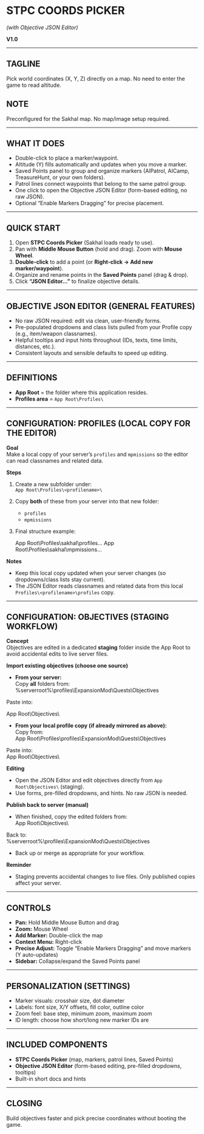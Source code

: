 # STPC COORDS PICKER  
*(with Objective JSON Editor)*

**V1.0**

---

## TAGLINE
Pick world coordinates (X, Y, Z) directly on a map. No need to enter the game to read altitude.

## NOTE
Preconfigured for the Sakhal map. No map/image setup required.

---

## WHAT IT DOES
- Double-click to place a marker/waypoint.
- Altitude (Y) fills automatically and updates when you move a marker.
- Saved Points panel to group and organize markers (AIPatrol, AICamp, TreasureHunt, or your own folders).
- Patrol lines connect waypoints that belong to the same patrol group.
- One click to open the Objective JSON Editor (form-based editing, no raw JSON).
- Optional “Enable Markers Dragging” for precise placement.

---

## QUICK START
1. Open **STPC Coords Picker** (Sakhal loads ready to use).
2. Pan with **Middle Mouse Button** (hold and drag). Zoom with **Mouse Wheel**.
3. **Double-click** to add a point (or **Right-click → Add new marker/waypoint**).
4. Organize and rename points in the **Saved Points** panel (drag & drop).
5. Click **“JSON Editor…”** to finalize objective details.

---

## OBJECTIVE JSON EDITOR (GENERAL FEATURES)
- No raw JSON required: edit via clean, user-friendly forms.
- Pre-populated dropdowns and class lists pulled from your Profile copy (e.g., item/weapon classnames).
- Helpful tooltips and input hints throughout (IDs, texts, time limits, distances, etc.).
- Consistent layouts and sensible defaults to speed up editing.

---

## DEFINITIONS
- **App Root** = the folder where this application resides.  
- **Profiles area** = `App Root\Profiles\`

---

## CONFIGURATION: PROFILES (LOCAL COPY FOR THE EDITOR)

**Goal**  
Make a local copy of your server’s `profiles` and `mpmissions` so the editor can read classnames and related data.

**Steps**
1. Create a new subfolder under:  
   `App Root\Profiles\<profilename>\`
2. Copy **both** of these from your server into that new folder:  
   - `profiles`  
   - `mpmissions`
3. Final structure example:

    App Root\Profiles\sakhal\profiles...
    App Root\Profiles\sakhal\mpmissions...
    
**Notes**
- Keep this local copy updated when your server changes (so dropdowns/class lists stay current).
- The JSON Editor reads classnames and related data from this local `Profiles\<profilename>\profiles` copy.

---

## CONFIGURATION: OBJECTIVES (STAGING WORKFLOW)

**Concept**  
Objectives are edited in a dedicated **staging** folder inside the App Root to avoid accidental edits to live server files.

**Import existing objectives (choose one source)**
- **From your server:**  
Copy **all** folders from:  %serverroot%\profiles\ExpansionMod\Quests\Objectives

Paste into:  

App Root\Objectives\

- **From your local profile copy (if already mirrored as above):**  
Copy from:  
App Root\Profiles<profilename>\profiles\ExpansionMod\Quests\Objectives

Paste into:  
App Root\Objectives\

**Editing**
- Open the JSON Editor and edit objectives directly from `App Root\Objectives\` (staging).
- Use forms, pre-filled dropdowns, and hints. No raw JSON is needed.

**Publish back to server (manual)**
- When finished, copy the edited folders from:  
App Root\Objectives\

Back to:  
%serverroot%\profiles\ExpansionMod\Quests\Objectives

- Back up or merge as appropriate for your workflow.

**Reminder**
- Staging prevents accidental changes to live files. Only published copies affect your server.

---

## CONTROLS
- **Pan:** Hold Middle Mouse Button and drag  
- **Zoom:** Mouse Wheel  
- **Add Marker:** Double-click the map  
- **Context Menu:** Right-click  
- **Precise Adjust:** Toggle “Enable Markers Dragging” and move markers (Y auto-updates)  
- **Sidebar:** Collapse/expand the Saved Points panel  

---

## PERSONALIZATION (SETTINGS)
- Marker visuals: crosshair size, dot diameter  
- Labels: font size, X/Y offsets, fill color, outline color  
- Zoom feel: base step, minimum zoom, maximum zoom  
- ID length: choose how short/long new marker IDs are  

---

## INCLUDED COMPONENTS
- **STPC Coords Picker** (map, markers, patrol lines, Saved Points)
- **Objective JSON Editor** (form-based editing, pre-filled dropdowns, tooltips)
- Built-in short docs and hints

---

## CLOSING
Build objectives faster and pick precise coordinates without booting the game.
